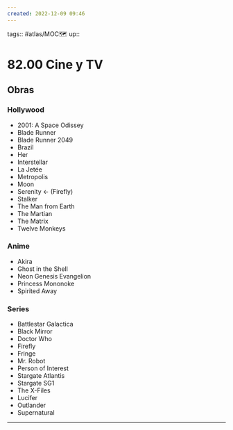 ```yaml
---
created: 2022-12-09 09:46
---
```

tags:: #atlas/MOC🗺 
up::
# 82.00 Cine y TV
## Obras
### Hollywood
- 2001: A Space Odissey
- Blade Runner
- Blade Runner 2049
- Brazil
- Her
- Interstellar
- La Jetée
- Metropolis
- Moon
- Serenity <- (Firefly)
- Stalker
- The Man from Earth
- The Martian
- The Matrix
- Twelve Monkeys
### Anime
- Akira
- Ghost in the Shell
- Neon Genesis Evangelion
- Princess Mononoke
- Spirited Away
### Series
- Battlestar Galactica
- Black Mirror
- Doctor Who
- Firefly
- Fringe
- Mr. Robot
- Person of Interest
- Stargate Atlantis
- Stargate SG1
- The X-Files
- Lucifer
- Outlander
- Supernatural
___
